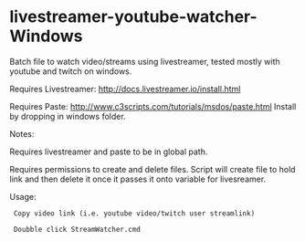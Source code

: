 # livestreamer-youtube-watcher-Windows
Batch file to watch video/streams using livestreamer, tested mostly with youtube and twitch on windows.

Requires Livestreamer: http://docs.livestreamer.io/install.html

Requires Paste: http://www.c3scripts.com/tutorials/msdos/paste.html
     Install by dropping in windows folder.

Notes:

Requires livestreamer and paste to be in global path.

Requires permissions to create and delete files. 
     Script will create file to hold link and then delete it once it passes it onto variable for livesreamer.
     
Usage:

     Copy video link (i.e. youtube video/twitch user streamlink)
     
     Doubble click StreamWatcher.cmd
     
     

